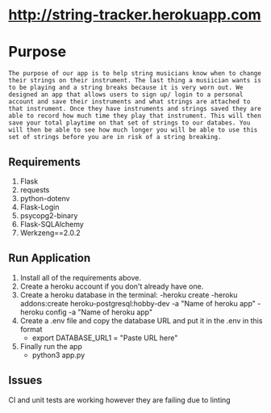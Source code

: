 # http://string-tracker.herokuapp.com

# Purpose
    The purpose of our app is to help string musicians know when to change their strings on their instrument. The last thing a musiician wants is to be playing and a string breaks because it is very worn out. We designed an app that allows users to sign up/ login to a personal account and save their instruments and what strings are attached to that instrument. Once they have instruments and strings saved they are able to record how much time they play that instrument. This will then save your total playtime on that set of strings to our databes. You will then be able to see how much longer you will be able to use this set of strings before you are in risk of a string breaking.

## Requirements

1. Flask
2. requests
3. python-dotenv
4. Flask-Login
5. psycopg2-binary
6. Flask-SQLAlchemy
7. Werkzeng==2.0.2

## Run Application

1. Install all of the requirements above.
2. Create a heroku account if you don't already have one.
3. Create a heroku database in the terminal:
    -heroku create 
    -heroku addons:create heroku-postgresql:hobby-dev -a "Name of heroku app"
    -heroku config -a "Name of heroku app"
4. Create a .env file and copy the database URL and put it in the .env in this format
    - export DATABASE_URL1 = "Paste URL here"
5. Finally run the app
    - python3 app.py

## Issues
CI and unit tests are working however they are failing due to linting